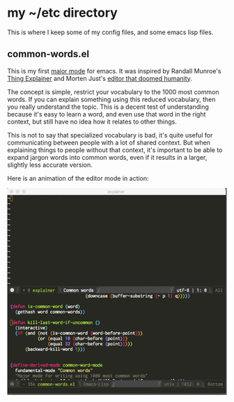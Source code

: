 # my ~/etc directory

This is where I keep some of my config files, and some emacs lisp files.


## common-words.el

This is my first [major mode](https://www.gnu.org/software/emacs/manual/html_node/emacs/Major-Modes.html) for emacs. 
It was inspired by Randall Munroe's [Thing Explainer](https://xkcd.com/thing-explainer/) and Morten Just's [editor that 
doomed humanity](https://medium.com/@mortenjust/i-doomed-mankind-with-a-free-text-editor-ba6003319681#.utnh5bpjh).

The concept is simple, restrict your vocabulary to the 1000 most common words. If you can explain something using this 
reduced vocabulary, then you really understand the topic. This is a decent test of understanding because it's easy to 
learn a word, and even use that word in the right context, but still have no idea how it relates to other things.

This is not to say that specialized vocabulary is bad, it's quite useful for communicating between people with a lot of 
shared context. But when explaining things to people without that context, it's important to be able to expand jargon words
into common words, even if it results in a larger, slightly less accurate version.

Here is an animation of the editor mode in action:

![common-word-mode](common-word-mode.gif)
